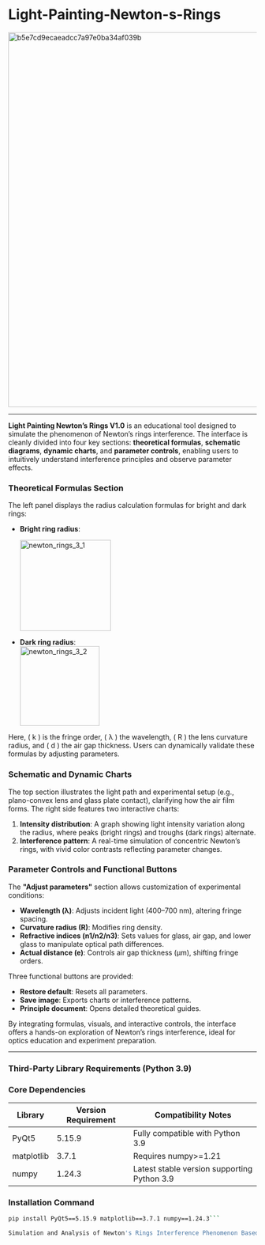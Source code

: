 # Light-Painting-Newton-s-Rings

<img width="758" alt="b5e7cd9ecaeadcc7a97e0ba34af039b" src="https://github.com/user-attachments/assets/0034f8b4-fa97-4913-93c8-98e7dccb882e" />

---

**Light Painting Newton’s Rings V1.0** is an educational tool designed to simulate the phenomenon of Newton’s rings interference. The interface is cleanly divided into four key sections: **theoretical formulas**, **schematic diagrams**, **dynamic charts**, and **parameter controls**, enabling users to intuitively understand interference principles and observe parameter effects.  

### **Theoretical Formulas Section**  
The left panel displays the radius calculation formulas for bright and dark rings:  
- **Bright ring radius**:  
 
  <img width="184" alt="newton_rings_3_1" src="https://github.com/user-attachments/assets/82af962c-8f94-424c-9536-3fb3cbe531a7" />

- **Dark ring radius**:  
  <img width="161" alt="newton_rings_3_2" src="https://github.com/user-attachments/assets/e734707f-cd85-415c-ac63-e33bced5c194" />

Here, \( k \) is the fringe order, \( λ \) the wavelength, \( R \) the lens curvature radius, and \( d \) the air gap thickness. Users can dynamically validate these formulas by adjusting parameters.  

### **Schematic and Dynamic Charts**  
The top section illustrates the light path and experimental setup (e.g., plano-convex lens and glass plate contact), clarifying how the air film forms. The right side features two interactive charts:  
1. **Intensity distribution**: A graph showing light intensity variation along the radius, where peaks (bright rings) and troughs (dark rings) alternate.  
2. **Interference pattern**: A real-time simulation of concentric Newton’s rings, with vivid color contrasts reflecting parameter changes.  

### **Parameter Controls and Functional Buttons**  
The **"Adjust parameters"** section allows customization of experimental conditions:  
- **Wavelength (λ)**: Adjusts incident light (400–700 nm), altering fringe spacing.  
- **Curvature radius (R)**: Modifies ring density.  
- **Refractive indices (n1/n2/n3)**: Sets values for glass, air gap, and lower glass to manipulate optical path differences.  
- **Actual distance (e)**: Controls air gap thickness (μm), shifting fringe orders.  

Three functional buttons are provided:  
- **Restore default**: Resets all parameters.  
- **Save image**: Exports charts or interference patterns.  
- **Principle document**: Opens detailed theoretical guides.  

By integrating formulas, visuals, and interactive controls, the interface offers a hands-on exploration of Newton’s rings interference, ideal for optics education and experiment preparation.  

---  

### Third-Party Library Requirements (Python 3.9)

### Core Dependencies
| Library       | Version Requirement | Compatibility Notes         |
|---------------|---------------------|-----------------------------|
| PyQt5         | 5.15.9              | Fully compatible with Python 3.9 |
| matplotlib    | 3.7.1               | Requires numpy>=1.21        |
| numpy         | 1.24.3              | Latest stable version supporting Python 3.9 |

### Installation Command
```bash
pip install PyQt5==5.15.9 matplotlib==3.7.1 numpy==1.24.3```

Simulation and Analysis of Newton's Rings Interference Phenomenon Based on PyQt5 and Matplotlib，研究成果真正审稿中

